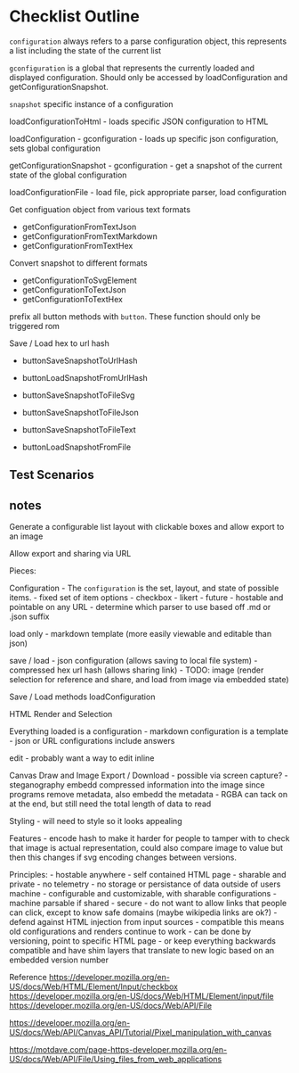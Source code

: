# Checklist Outline


`configuration` always refers to a parse configuration object, this represents a list including the state of the current list

`gconfiguration` is a global that represents the currently loaded and displayed configuration. Should only be accessed by loadConfiguration and getConfigurationSnapshot.

`snapshot` specific instance of a configuration

loadConfigurationToHtml
    - loads specific JSON configuration to HTML

loadConfiguration
    - gconfiguration
    - loads up specific json configuration, sets global configuration

getConfigurationSnapshot
    - gconfiguration
    - get a snapshot of the current state of the global configuration


loadConfigurationFile
    - load file, pick appropriate parser, load configuration

Get configuation object from various text formats

- getConfigurationFromTextJson
- getConfigurationFromTextMarkdown
- getConfigurationFromTextHex


Convert snapshot to different formats

- getConfigurationToSvgElement
- getConfigurationToTextJson
- getConfigurationToTextHex




prefix all button methods with `button`. These function should only be triggered rom 

Save / Load hex to url hash

- buttonSaveSnapshotToUrlHash
- buttonLoadSnapshotFromUrlHash

- buttonSaveSnapshotToFileSvg
- buttonSaveSnapshotToFileJson
- buttonSaveSnapshotToFileText

- buttonLoadSnapshotFromFile


## Test Scenarios


## notes



Generate a configurable list layout with clickable boxes and allow export to an image

Allow export and sharing via URL

Pieces:

Configuration
    - The `configuration` is the set, layout, and state of possible items.
    - fixed set of item options
        - checkbox
        - likert - future
    - hostable and pointable on any URL
        - determine which parser to use based off .md or .json suffix

load only
    - markdown template (more easily viewable and editable than json)

save / load
    - json configuration (allows saving to local file system)
    - compressed hex url hash (allows sharing link)
    - TODO: image (render selection for reference and share, and load from image via embedded state)

Save / Load methods
    loadConfiguration


HTML Render and Selection

Everything loaded is a configuration
    - markdown configuration is a template
    - json or URL configurations include answers

edit
    - probably want a way to edit inline

Canvas Draw and Image Export / Download
    - possible via screen capture?
    - steganography embedd compressed information into the image since programs remove metadata, also embedd the metadata
    - RGBA can tack on at the end, but still need the total length of data to read

Styling
    - will need to style so it looks appealing

Features
    - encode hash to make it harder for people to tamper with to check that image is actual representation, could also compare image to value but then this changes if svg encoding changes between versions.


Principles:
    - hostable anywhere - self contained HTML page
    - sharable and private
        - no telemetry
        - no storage or persistance of data outside of users machine
    - configurable and customizable, with sharable configurations
    - machine parsable if shared
    - secure
        - do not want to allow links that people can click, except to know safe domains (maybe wikipedia links are ok?)
        - defend against HTML injection from input sources
    - compatible this means old configurations and renders continue to work
        - can be done by versioning, point to specific HTML page
        - or keep everything backwards compatible and have shim layers that translate to new logic based on an embedded version number

Reference
https://developer.mozilla.org/en-US/docs/Web/HTML/Element/Input/checkbox
https://developer.mozilla.org/en-US/docs/Web/HTML/Element/input/file
https://developer.mozilla.org/en-US/docs/Web/API/File

https://developer.mozilla.org/en-US/docs/Web/API/Canvas_API/Tutorial/Pixel_manipulation_with_canvas

https://motdave.com/page-https-developer.mozilla.org/en-US/docs/Web/API/File/Using_files_from_web_applications
